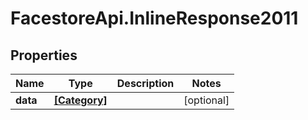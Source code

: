 # FacestoreApi.InlineResponse2011

## Properties
Name | Type | Description | Notes
------------ | ------------- | ------------- | -------------
**data** | [**[Category]**](Category.md) |  | [optional] 


